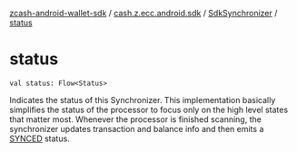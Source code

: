 [zcash-android-wallet-sdk](../../index.md) / [cash.z.ecc.android.sdk](../index.md) / [SdkSynchronizer](index.md) / [status](./status.md)

# status

`val status: Flow<Status>`

Indicates the status of this Synchronizer. This implementation basically simplifies the
status of the processor to focus only on the high level states that matter most. Whenever the
processor is finished scanning, the synchronizer updates transaction and balance info and
then emits a [SYNCED](../-synchronizer/-status/-s-y-n-c-e-d.md) status.

